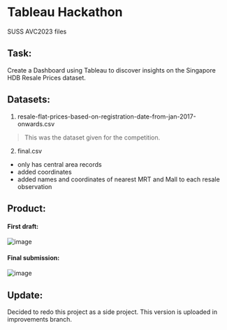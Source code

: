 # Tableau Hackathon
SUSS AVC2023 files

## Task:
Create a Dashboard using Tableau to discover insights on the Singapore HDB Resale Prices dataset.

## Datasets:
1. resale-flat-prices-based-on-registration-date-from-jan-2017-onwards.csv
> This was the dataset given for the competition.
   
2. final.csv
- only has central area records
- added coordinates
- added names and coordinates of nearest MRT and Mall to each resale observation 

## Product:
#### First draft:
![image](https://github.com/Javen05/Tableau-Hackathon/assets/107395637/c53d044a-9fb4-4662-a4b5-cb8d62c9a7eb)


#### Final submission:
![image](https://github.com/Javen05/Tableau-Hackathon/assets/107395637/0f6e8074-d935-49fe-9924-d24a1b2fd82f)

## Update:
Decided to redo this project as a side project. This version is uploaded in improvements branch.


